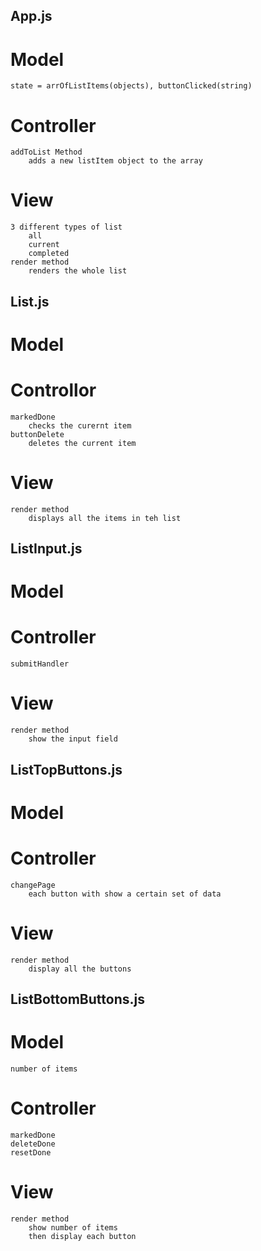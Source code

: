 ## App.js

# Model
    state = arrOfListItems(objects), buttonClicked(string)

# Controller
    addToList Method
        adds a new listItem object to the array
    

# View
    3 different types of list
        all
        current
        completed
    render method
        renders the whole list

## List.js

# Model

# Controllor
    markedDone
        checks the curernt item
    buttonDelete
        deletes the current item

# View
    render method
        displays all the items in teh list

## ListInput.js

# Model

# Controller
    submitHandler

# View
    render method
        show the input field

## ListTopButtons.js

# Model

# Controller
    changePage
        each button with show a certain set of data

# View
    render method
        display all the buttons

## ListBottomButtons.js

# Model
    number of items

# Controller
    markedDone
    deleteDone
    resetDone

# View
    render method
        show number of items
        then display each button